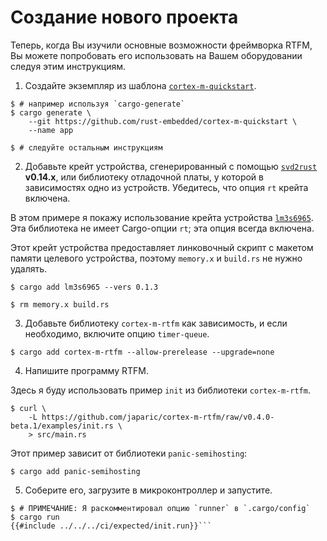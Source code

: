 # Создание нового проекта

Теперь, когда Вы изучили основные возможности фреймворка RTFM, Вы можете
попробовать его использовать на Вашем оборудовании следуя этим инструкциям.

1. Создайте экземпляр из шаблона [`cortex-m-quickstart`].

[`cortex-m-quickstart`]: https://github.com/rust-embedded/cortex-m-quickstart#cortex-m-quickstart

``` console
$ # например используя `cargo-generate`
$ cargo generate \
    --git https://github.com/rust-embedded/cortex-m-quickstart \
    --name app

$ # следуйте остальным инструкциям
```

2. Добавьте крейт устройства, сгенерированный с помощью [`svd2rust`] **v0.14.x**,
или библиотеку отладочной платы, у которой в зависимостях одно из устройств.
   Убедитесь, что опция `rt` крейта включена.

[`svd2rust`]: https://crates.io/crates/svd2rust

В этом примере я покажу использование крейта устройства [`lm3s6965`].
Эта библиотека не имеет Cargo-опции `rt`; эта опция всегда включена.

[`lm3s6965`]: https://crates.io/crates/lm3s6965

Этот крейт устройства предоставляет линковочный скрипт с макетом памяти
целевого устройства, поэтому `memory.x` и `build.rs` не нужно удалять.

``` console
$ cargo add lm3s6965 --vers 0.1.3

$ rm memory.x build.rs
```

3. Добавьте библиотеку `cortex-m-rtfm` как зависимость, и если необходимо,
включите опцию `timer-queue`.

``` console
$ cargo add cortex-m-rtfm --allow-prerelease --upgrade=none
```

4. Напишите программу RTFM.

Здесь я буду использовать пример `init` из библиотеки `cortex-m-rtfm`.

``` console
$ curl \
    -L https://github.com/japaric/cortex-m-rtfm/raw/v0.4.0-beta.1/examples/init.rs \
    > src/main.rs
```

Этот пример зависит от библиотеки `panic-semihosting`:

``` console
$ cargo add panic-semihosting
```

5. Соберите его, загрузите в микроконтроллер и запустите.

``` console
$ # ПРИМЕЧАНИЕ: Я раскомментировал опцию `runner` в `.cargo/config`
$ cargo run
{{#include ../../../ci/expected/init.run}}```
